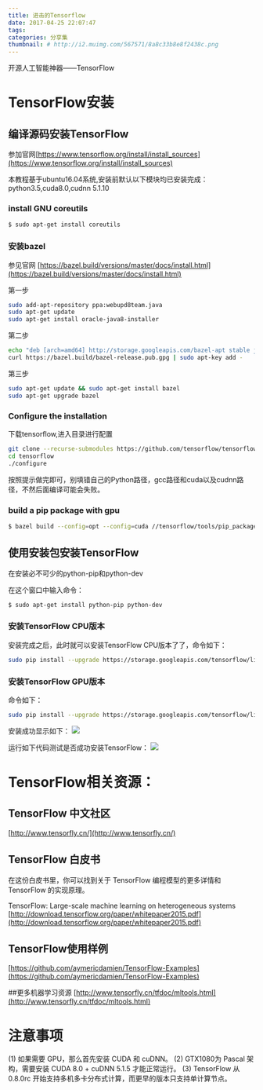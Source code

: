 ```yaml
---
title: 进击的Tensorflow
date: 2017-04-25 22:07:47
tags:
categories: 分享集
thumbnail: # http://i2.muimg.com/567571/8a8c33b8e8f2438c.png
---
```


开源人工智能神器——TensorFlow

# TensorFlow安装
## 编译源码安装TensorFlow
参加官网[https://www.tensorflow.org/install/install_sources](https://www.tensorflow.org/install/install_sources)

本教程基于ubuntu16.04系统,安装前默认以下模块均已安装完成：python3.5,cuda8.0,cudnn 5.1.10 

### install GNU coreutils
``` bash
$ sudo apt-get install coreutils
``` 
### 安装bazel

参见官网 [https://bazel.build/versions/master/docs/install.html](https://bazel.build/versions/master/docs/install.html)

第一步
``` bash
sudo add-apt-repository ppa:webupd8team.java
sudo apt-get update
sudo apt-get install oracle-java8-installer
``` 

第二步
``` bash
echo "deb [arch=amd64] http://storage.googleapis.com/bazel-apt stable jdk1.8" | sudo tee /etc/apt/sources.list.d/bazel.list
curl https://bazel.build/bazel-release.pub.gpg | sudo apt-key add -
``` 


第三步
``` bash
sudo apt-get update && sudo apt-get install bazel
sudo apt-get upgrade bazel
``` 

### Configure the installation

下载tensorflow,进入目录进行配置
``` bash
git clone --recurse-submodules https://github.com/tensorflow/tensorflow
cd tensorflow
./configure
``` 

按照提示做完即可，别填错自己的Python路径，gcc路径和cuda以及cudnn路径，不然后面编译可能会失败。

### build a pip package with gpu
``` bash
$ bazel build --config=opt --config=cuda //tensorflow/tools/pip_package:build_pip_package
``` 


## 使用安装包安装TensorFlow

在安装必不可少的python-pip和python-dev

在这个窗口中输入命令：
``` bash
$ sudo apt-get install python-pip python-dev
``` 
### 安装TensorFlow CPU版本
安装完成之后，此时就可以安装TensorFlow CPU版本了了，命令如下：
``` bash
sudo pip install --upgrade https://storage.googleapis.com/tensorflow/linux/cpu/tensorflow-1.0.0-cp27-none-linux_x86_64.whl
``` 


### 安装TensorFlow GPU版本
命令如下：
``` bash
sudo pip install --upgrade https://storage.googleapis.com/tensorflow/linux/gpu/tensorflow-1.0.0-cp27-none-linux_x86_64.whl
``` 

安装成功显示如下：
![](http://i2.muimg.com/567571/b3c444e41485ce6f.png)

运行如下代码测试是否成功安装TensorFlow：
![](http://i2.muimg.com/567571/1146e7725996c190.png)

# TensorFlow相关资源：

## TensorFlow 中文社区
[http://www.tensorfly.cn/](http://www.tensorfly.cn/)

## TensorFlow 白皮书

在这份白皮书里，你可以找到关于 TensorFlow 编程模型的更多详情和 TensorFlow 的实现原理。

TensorFlow: Large-scale machine learning on heterogeneous systems [http://download.tensorflow.org/paper/whitepaper2015.pdf](http://download.tensorflow.org/paper/whitepaper2015.pdf)

## TensorFlow使用样例
[https://github.com/aymericdamien/TensorFlow-Examples](https://github.com/aymericdamien/TensorFlow-Examples)

##更多机器学习资源
[http://www.tensorfly.cn/tfdoc/mltools.html](http://www.tensorfly.cn/tfdoc/mltools.html)

# 注意事项

(1) 如果需要 GPU，那么首先安装 CUDA 和 cuDNN。 
(2) GTX1080为 Pascal 架构，需要安装 CUDA 8.0 + cuDNN 5.1.5 才能正常运行。 
(3) TensorFlow 从 0.8.0rc 开始支持多机多卡分布式计算，而更早的版本只支持单计算节点。 
